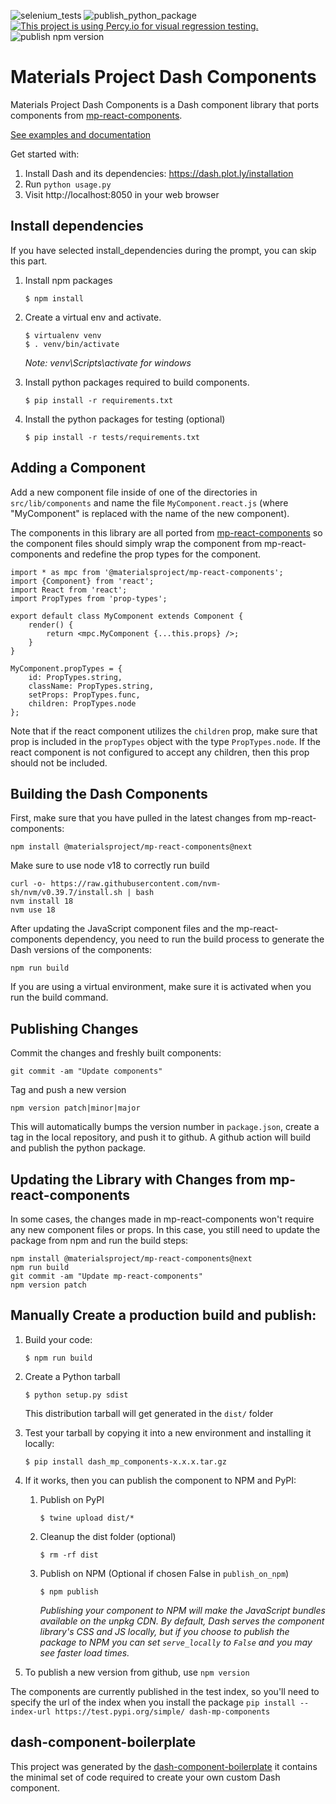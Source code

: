 ![selenium_tests](https://github.com/materialsproject/dash-mp-components/workflows/selenium_tests/badge.svg)
![publish_python_package](https://github.com/materialsproject/dash-mp-components/workflows/publish_python_package/badge.svg)
[![This project is using Percy.io for visual regression testing.](https://percy.io/static/images/percy-badge.svg)](https://percy.io/matproj/dash-mp-components)
![publish npm version](https://img.shields.io/npm/v/dash_mp_components?style=plastic)

# Materials Project Dash Components

Materials Project Dash Components is a Dash component library that ports components from [mp-react-components](https://github.com/materialsproject/mp-react-components).

[See examples and documentation](https://materialsproject.github.io/mp-react-components/?path=/story/introduction-mp-react-components--page)

Get started with:

1. Install Dash and its dependencies: https://dash.plot.ly/installation
2. Run `python usage.py`
3. Visit http://localhost:8050 in your web browser

## Install dependencies

If you have selected install_dependencies during the prompt, you can skip this part.

1. Install npm packages
    ```
    $ npm install
    ```
2. Create a virtual env and activate.

    ```
    $ virtualenv venv
    $ . venv/bin/activate
    ```

    _Note: venv\Scripts\activate for windows_

3. Install python packages required to build components.
    ```
    $ pip install -r requirements.txt
    ```
4. Install the python packages for testing (optional)
    ```
    $ pip install -r tests/requirements.txt
    ```

## Adding a Component

Add a new component file inside of one of the directories in `src/lib/components` and name the file `MyComponent.react.js` (where "MyComponent" is replaced with the name of the new component).

The components in this library are all ported from [mp-react-components](https://github.com/materialsproject/mp-react-components) so the component files should simply wrap the component from mp-react-components and redefine the prop types for the component.

```
import * as mpc from '@materialsproject/mp-react-components';
import {Component} from 'react';
import React from 'react';
import PropTypes from 'prop-types';

export default class MyComponent extends Component {
    render() {
        return <mpc.MyComponent {...this.props} />;
    }
}

MyComponent.propTypes = {
    id: PropTypes.string,
    className: PropTypes.string,
    setProps: PropTypes.func,
    children: PropTypes.node
};
```

Note that if the react component utilizes the `children` prop, make sure that prop is included in the `propTypes` object with the type `PropTypes.node`. If the react component is not configured to accept any children, then this prop should not be included.

## Building the Dash Components

First, make sure that you have pulled in the latest changes from mp-react-components:

```
npm install @materialsproject/mp-react-components@next
```

Make sure to use node v18 to correctly run build

```
curl -o- https://raw.githubusercontent.com/nvm-sh/nvm/v0.39.7/install.sh | bash
nvm install 18
nvm use 18
```

After updating the JavaScript component files and the mp-react-components dependency, you need to run the build process to generate the Dash versions of the components:

```
npm run build
```

If you are using a virtual environment, make sure it is activated when you run the build command.

## Publishing Changes

Commit the changes and freshly built components:

```
git commit -am "Update components"
```

Tag and push a new version

```
npm version patch|minor|major
```

This will automatically bumps the version number in `package.json`, create a tag in the local
repository, and push it to github. A github action will build and publish the python package.

## Updating the Library with Changes from mp-react-components

In some cases, the changes made in mp-react-components won't require any new component files or props. In this case, you still need to update the package from npm and run the build steps:

```
npm install @materialsproject/mp-react-components@next
npm run build
git commit -am "Update mp-react-components"
npm version patch
```

## Manually Create a production build and publish:

1. Build your code:
    ```
    $ npm run build
    ```
2. Create a Python tarball

    ```
    $ python setup.py sdist
    ```

    This distribution tarball will get generated in the `dist/` folder

3. Test your tarball by copying it into a new environment and installing it locally:

    ```
    $ pip install dash_mp_components-x.x.x.tar.gz
    ```

4. If it works, then you can publish the component to NPM and PyPI:

    1. Publish on PyPI
        ```
        $ twine upload dist/*
        ```
    2. Cleanup the dist folder (optional)
        ```
        $ rm -rf dist
        ```
    3. Publish on NPM (Optional if chosen False in `publish_on_npm`)
        ```
        $ npm publish
        ```
        _Publishing your component to NPM will make the JavaScript bundles available on the unpkg CDN. By default, Dash serves the component library's CSS and JS locally, but if you choose to publish the package to NPM you can set `serve_locally` to `False` and you may see faster load times._

5. To publish a new version from github, use `npm version`

The components are currently published in the test index, so you'll need to specify the url of
the index when you install the package
`pip install --index-url https://test.pypi.org/simple/ dash-mp-components`

## dash-component-boilerplate

This project was generated by the [dash-component-boilerplate](https://github.com/plotly/dash-component-boilerplate) it contains the minimal set of code required to create your own custom Dash component.
